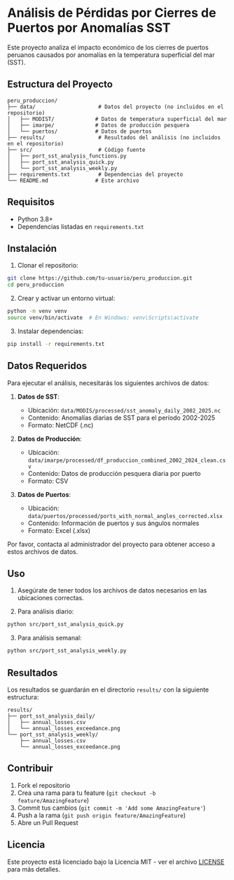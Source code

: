 # Análisis de Pérdidas por Cierres de Puertos por Anomalías SST

Este proyecto analiza el impacto económico de los cierres de puertos peruanos causados por anomalías en la temperatura superficial del mar (SST).

## Estructura del Proyecto

```
peru_produccion/
├── data/                    # Datos del proyecto (no incluidos en el repositorio)
│   ├── MODIST/             # Datos de temperatura superficial del mar
│   ├── imarpe/             # Datos de producción pesquera
│   └── puertos/            # Datos de puertos
├── results/                 # Resultados del análisis (no incluidos en el repositorio)
├── src/                     # Código fuente
│   ├── port_sst_analysis_functions.py
│   ├── port_sst_analysis_quick.py
│   └── port_sst_analysis_weekly.py
├── requirements.txt         # Dependencias del proyecto
└── README.md               # Este archivo
```

## Requisitos

- Python 3.8+
- Dependencias listadas en `requirements.txt`

## Instalación

1. Clonar el repositorio:
```bash
git clone https://github.com/tu-usuario/peru_produccion.git
cd peru_produccion
```

2. Crear y activar un entorno virtual:
```bash
python -m venv venv
source venv/bin/activate  # En Windows: venv\Scripts\activate
```

3. Instalar dependencias:
```bash
pip install -r requirements.txt
```

## Datos Requeridos

Para ejecutar el análisis, necesitarás los siguientes archivos de datos:

1. **Datos de SST**:
   - Ubicación: `data/MODIS/processed/sst_anomaly_daily_2002_2025.nc`
   - Contenido: Anomalías diarias de SST para el período 2002-2025
   - Formato: NetCDF (.nc)

2. **Datos de Producción**:
   - Ubicación: `data/imarpe/processed/df_produccion_combined_2002_2024_clean.csv`
   - Contenido: Datos de producción pesquera diaria por puerto
   - Formato: CSV

3. **Datos de Puertos**:
   - Ubicación: `data/puertos/processed/ports_with_normal_angles_corrected.xlsx`
   - Contenido: Información de puertos y sus ángulos normales
   - Formato: Excel (.xlsx)

Por favor, contacta al administrador del proyecto para obtener acceso a estos archivos de datos.

## Uso

1. Asegúrate de tener todos los archivos de datos necesarios en las ubicaciones correctas.

2. Para análisis diario:
```bash
python src/port_sst_analysis_quick.py
```

3. Para análisis semanal:
```bash
python src/port_sst_analysis_weekly.py
```

## Resultados

Los resultados se guardarán en el directorio `results/` con la siguiente estructura:

```
results/
├── port_sst_analysis_daily/
│   ├── annual_losses.csv
│   └── annual_losses_exceedance.png
└── port_sst_analysis_weekly/
    ├── annual_losses.csv
    └── annual_losses_exceedance.png
```

## Contribuir

1. Fork el repositorio
2. Crea una rama para tu feature (`git checkout -b feature/AmazingFeature`)
3. Commit tus cambios (`git commit -m 'Add some AmazingFeature'`)
4. Push a la rama (`git push origin feature/AmazingFeature`)
5. Abre un Pull Request

## Licencia

Este proyecto está licenciado bajo la Licencia MIT - ver el archivo [LICENSE](LICENSE) para más detalles. 